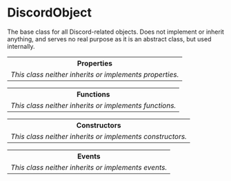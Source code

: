 # DiscordObject
The base class for all Discord-related objects. Does not implement or inherit anything, and serves no real purpose as it is an abstract class, but used internally.
<table align="center">
  <tr>
    <th>Properties</th>
  </tr>
  <tr>
    <td>
      <i>This class neither inherits or implements properties.</i>
    </td>
  </tr>
</table>
<table align="center">
  <tr>
    <th>Functions</th>
  </tr>
  <tr>
    <td>
      <i>This class neither inherits or implements functions.</i>
    </td>
  </tr>
</table>
<table align="center">
  <tr>
    <th>Constructors</th>
  </tr>
  <tr>
    <td>
      <i>This class neither inherits or implements constructors.</i>
    </td>
  </tr>
</table>
<table align="center">
  <tr>
    <th>Events</th>
  </tr>
  <tr>
    <td>
      <i>This class neither inherits or implements events.</i>
    </td>
  </tr>
</table>
